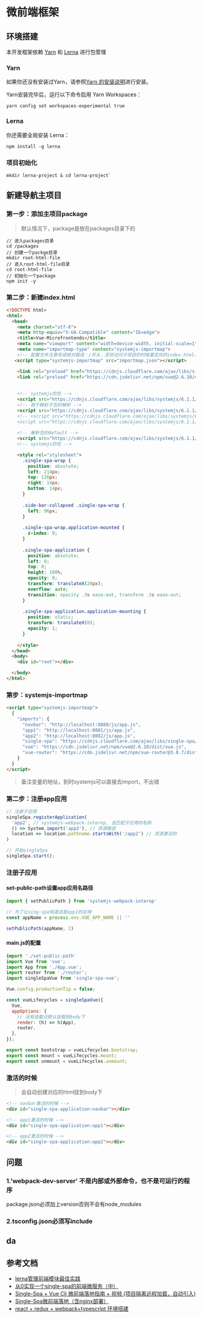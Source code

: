 # 微前端框架

## 环境搭建

本开发框架依赖 [Yarn](https://www.yarnpkg.com/zh-Hans/) 和 [Lerna](https://lerna.js.org/) 进行包管理

### Yarn

如果你还没有安装过Yarn，请参照[Yarn 的安装说明](https://www.yarnpkg.com/zh-Hans/docs/install)进行安装。

Yarn安装完毕后，运行以下命令启用 Yarn Workspaces：

```
yarn config set workspaces-experimental true
```

### Lerna

你还需要全局安装 Lerna：

```
npm install -g lerna
```

### 项目初始化
```
mkdir lerna-project & cd lerna-project`
```



## 新建导航主项目
### 第一步：添加主项目package
> 默认情况下，package是放在packages目录下的

```
// 进入packages目录
cd /packages
// 创建一个packge目录
mkdir root-html-file
// 进入root-html-file目录
cd root-html-file
// 初始化一个package
npm init -y
```
### 第二步：新建index.html
```html
<!DOCTYPE html>
<html>
  <head>
    <meta charset="utf-8">
    <meta http-equiv="X-UA-Compatible" content="IE=edge">
    <title>Vue-Microfrontends</title>
    <meta name="viewport" content="width=device-width, initial-scale=1">
    <meta name="importmap-type" content="systemjs-importmap">
    <!-- 配置文件注意写成绝对路径：/开头，否则访问子项目的时候重定向的index.html，相对目录会出错 -->
   <script type="systemjs-importmap" src="importmap.json"></script>

    <link rel="preload" href="https://cdnjs.cloudflare.com/ajax/libs/single-spa/4.3.7/system/single-spa.min.js" as="script" crossorigin="anonymous" />
    <link rel="preload" href="https://cdn.jsdelivr.net/npm/vue@2.6.10/dist/vue.js" as="script" crossorigin="anonymous" />
    
    
    <!-- systemjs的包 -->
    <script src="https://cdnjs.cloudflare.com/ajax/libs/systemjs/6.1.1/system.min.js"></script>
    <!-- 用于解析子包的解析 -->
    <script src="https://cdnjs.cloudflare.com/ajax/libs/systemjs/6.1.1/extras/amd.min.js"></script>
    <!-- <script src="https://cdnjs.cloudflare.com/ajax/libs/systemjs/6.1.1/extras/named-exports.js"></script>
    <script src="https://cdnjs.cloudflare.com/ajax/libs/systemjs/6.1.1/extras/named-register.min.js"></script> -->
    
    <!-- 解析包的default -->
    <script src="https://cdnjs.cloudflare.com/ajax/libs/systemjs/6.1.1/extras/use-default.min.js"></script>
    <!-- systemjs的包 -->

    <style rel="stylesheet">
      .single-spa-wrap {
        position: absolute;
        left: 214px;
        top: 126px;
        right: 14px;
        bottom: 14px;
      }
  
      .side-bar-collapsed .single-spa-wrap {
        left: 96px;
      }
  
      .single-spa-wrap.application-mounted {
        z-index: 0;
      }
  
      .single-spa-application {
        position: absolute;
        left: 0;
        top: 0;
        height: 100%;
        opacity: 0;
        transform: translateX(20px);
        overflow: auto;
        transition: opacity .3s ease-out, transform .3s ease-out;
      }
  
      .single-spa-application.application-mounting {
        position: static;
        transform: translateX(0);
        opacity: 1;
      }
 
    </style>
  </head>
  <body>
    <div id="root"></div>

  </body>
</html>
```
### 第步：systemjs-importmap
```html
<script type="systemjs-importmap">
  {
    "imports": {
      "navbar": "http://localhost:8888/js/app.js",
      "app1": "http://localhost:8081/js/app.js",
      "app2": "http://localhost:8082/js/app.js",
      "single-spa": "https://cdnjs.cloudflare.com/ajax/libs/single-spa/4.3.7/system/single-spa.min.js",
      "vue": "https://cdn.jsdelivr.net/npm/vue@2.6.10/dist/vue.js",
      "vue-router": "https://cdn.jsdelivr.net/npm/vue-router@3.0.7/dist/vue-router.min.js"
    }
  }
</script>
```
> 备注变量的地址，到时systemjs可以直接去import，不出错



### 第二步：注册app应用

```js
// 注册子应用
singleSpa.registerApplication(
  'app2', // systemjs-webpack-interop, 去匹配子应用的名称
  () => System.import('app2'), // 资源路径
  location => location.pathname.startsWith('/app2') // 资源激活的
)

// 开始singleSpa
singleSpa.start();
```


### 注册子应用

#### set-public-path设置app应用名路径
```js
import { setPublicPath } from 'systemjs-webpack-interop'

// 为了让sing-spa知道这是app1的应用
const appName = process.env.VUE_APP_NAME || ''

setPublicPath(appName, 2)
```

#### main.js的配置
```js
import './set-public-path'
import Vue from 'vue';
import App from './App.vue';
import router from './router';
import singleSpaVue from 'single-spa-vue';

Vue.config.productionTip = false;

const vueLifecycles = singleSpaVue({
  Vue,
  appOptions: {
    // 没有挂载点默认挂载到body下
    render: (h) => h(App),
    router,
  },
});

export const bootstrap = vueLifecycles.bootstrap;
export const mount = vueLifecycles.mount;
export const unmount = vueLifecycles.unmount;
```


### 激活的时候
> 会自动创建对应的html挂到body下
```html
<!-- navbar激活的时候 -->
<div id="single-spa-application:navbar"></div> 

<!-- app1激活的时候 -->
<div id="single-spa-application:app1"></div> 

<!-- app2激活的时候 -->
<div id="single-spa-application:app2"></div> 

```


## 问题
### 1.'webpack-dev-server' 不是内部或外部命令，也不是可运行的程序
package.json必须加上version否则不会有node_modules


### 2.tsconfig.json必须写include


## da



## 参考文档
- [lerna管理前端模块最佳实践](https://juejin.im/post/6844903568751722509)
- [从0实现一个single-spa的前端微服务（中）](https://juejin.im/post/6844904048043229192#heading-4)
- [Single-Spa + Vue Cli 微前端落地指南 + 视频 (项目隔离远程加载，自动引入)](https://juejin.im/post/6844904025565954055#heading-0)
- [Single-Spa微前端落地（含nginx部署）](https://juejin.im/post/6844904158349246477)
- [react + redux + webpack+typescript 环境搭建](https://juejin.im/post/6844904029772840974)